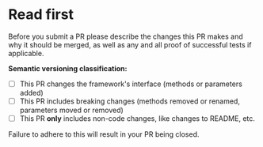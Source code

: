 # Read first

Before you submit a PR please describe the changes this PR makes and why it should be merged, as well as any and all proof of successful tests if applicable.

**Semantic versioning classification:**  

- [ ] This PR changes the framework's interface (methods or parameters added)
- [ ] This PR includes breaking changes (methods removed or renamed, parameters moved or removed)
- [ ] This PR **only** includes non-code changes, like changes to README, etc.

Failure to adhere to this will result in your PR being closed.